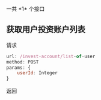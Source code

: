 <p class="tip">
  一共 *1* 个接口
</p>

## 获取用户投资账户列表
请求
```js
url: /invest-account/list-of-user
method: POST
params: {
	userId: Integer
}
```
返回
```json
```
